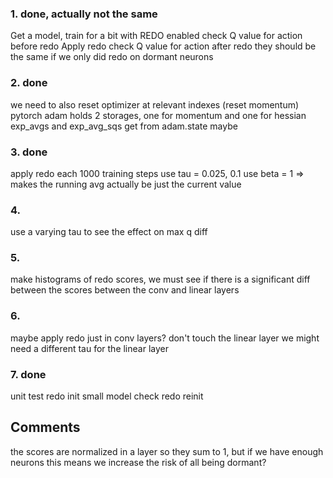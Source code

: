 ### 1. done, actually not the same
Get a model, train for a bit with REDO enabled
check Q value for action before redo
Apply redo
check Q value for action after redo
they should be the same if we only did redo on dormant neurons

### 2. done
we need to also reset optimizer at relevant indexes (reset momentum) 
pytorch adam holds 2 storages, one for momentum and one for hessian
exp_avgs and exp_avg_sqs get from adam.state maybe

### 3. done
apply redo each 1000 training steps
use tau = 0.025, 0.1
use beta = 1 => makes the running avg actually be just the current value

### 4. 
use a varying tau to see the effect on max q diff

### 5. 
make histograms of redo scores, we must see if there is 
a significant diff between the scores between the conv and 
linear layers

### 6. 
maybe apply redo just in conv layers? don't touch the linear layer
we might need a different tau for the linear layer

### 7. done
unit test redo 
init small model
check redo reinit

## Comments
the scores are normalized in a layer so they sum to 1, but if we have enough neurons this means we increase the risk of all being dormant?